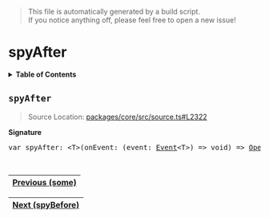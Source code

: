 > This file is automatically generated by a build script.<br>If you notice anything off, please feel free to open a new issue!

# spyAfter

<details><summary><b>Table of Contents</b></summary><br>

1. [<code>spyAfter</code>](#spyAfter)</details>

## <a name="spyAfter"></a><code>spyAfter</code>

> Source Location: [packages\/core\/src\/source.ts#L2322](..\/..\/packages\/core\/src\/source.ts#L2322)

<b>Signature</b>

<pre>var spyAfter: &lt;T&gt;(onEvent: (event: <a href="../02-api-event/00-Event.md#Event">Event</a>&lt;T&gt;) =&gt; void) =&gt; <a href="000-Operator.md#Operator">Operator</a>&lt;T, T&gt;</pre><br>

| [Previous \(some\)](074-some.md#readme) |
| --- |

<div align="right">

| [Next \(spyBefore\)](076-spyBefore.md#readme) |
| --- |
</div>
